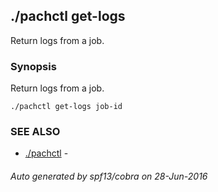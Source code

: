 ## ./pachctl get-logs

Return logs from a job.

### Synopsis


Return logs from a job.

```
./pachctl get-logs job-id
```

### SEE ALSO
* [./pachctl](./pachctl.md)	 - 

###### Auto generated by spf13/cobra on 28-Jun-2016
